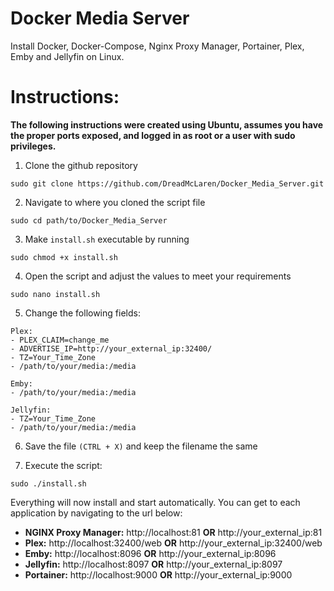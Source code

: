 # Docker Media Server
Install Docker, Docker-Compose, Nginx Proxy Manager, Portainer, Plex, Emby and Jellyfin on Linux.

# Instructions:

**The following instructions were created using Ubuntu, assumes you have the proper ports exposed, and logged in as root or a user with sudo privileges.**

1. Clone the github repository
```
sudo git clone https://github.com/DreadMcLaren/Docker_Media_Server.git
```

2. Navigate to where you cloned the script file
```
sudo cd path/to/Docker_Media_Server
```

3. Make ```install.sh``` executable by running
```
sudo chmod +x install.sh
```

4. Open the script and adjust the values to meet your requirements
```
sudo nano install.sh
```

5. Change the following fields:
```
Plex:
- PLEX_CLAIM=change_me
- ADVERTISE_IP=http://your_external_ip:32400/
- TZ=Your_Time_Zone
- /path/to/your/media:/media
```
```
Emby:
- /path/to/your/media:/media
```
```
Jellyfin:
- TZ=Your_Time_Zone
- /path/to/your/media:/media
```

6. Save the file ```(CTRL + X)``` and keep the filename the same

7. Execute the script:
```
sudo ./install.sh
```


Everything will now install and start automatically. You can get to each application by navigating to the url below:

- **NGINX Proxy Manager:** http://localhost:81 **OR** http://your_external_ip:81
- **Plex:** http://localhost:32400/web **OR** http://your_external_ip:32400/web
- **Emby:** http://localhost:8096 **OR** http://your_external_ip:8096
- **Jellyfin:** http://localhost:8097 **OR** http://your_external_ip:8097
- **Portainer:** http://localhost:9000 **OR** http://your_external_ip:9000

